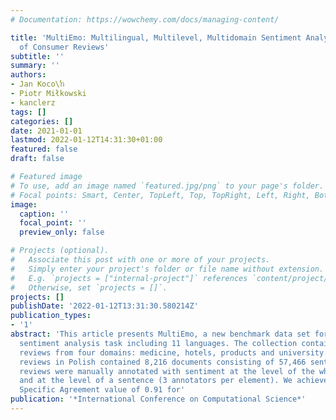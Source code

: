```yaml
---
# Documentation: https://wowchemy.com/docs/managing-content/

title: 'MultiEmo: Multilingual, Multilevel, Multidomain Sentiment Analysis Corpus
  of Consumer Reviews'
subtitle: ''
summary: ''
authors:
- Jan Koco\ŉ
- Piotr Miłkowski
- kanclerz
tags: []
categories: []
date: 2021-01-01
lastmod: 2022-01-12T14:31:30+01:00
featured: false
draft: false

# Featured image
# To use, add an image named `featured.jpg/png` to your page's folder.
# Focal points: Smart, Center, TopLeft, Top, TopRight, Left, Right, BottomLeft, Bottom, BottomRight.
image:
  caption: ''
  focal_point: ''
  preview_only: false

# Projects (optional).
#   Associate this post with one or more of your projects.
#   Simply enter your project's folder or file name without extension.
#   E.g. `projects = ["internal-project"]` references `content/project/deep-learning/index.md`.
#   Otherwise, set `projects = []`.
projects: []
publishDate: '2022-01-12T13:31:30.580214Z'
publication_types:
- '1'
abstract: 'This article presents MultiEmo, a new benchmark data set for the multilingual
  sentiment analysis task including 11 languages. The collection contains consumer
  reviews from four domains: medicine, hotels, products and university. The original
  reviews in Polish contained 8,216 documents consisting of 57,466 sentences. The
  reviews were manually annotated with sentiment at the level of the whole document
  and at the level of a sentence (3 annotators per element). We achieved a high Positive
  Specific Agreement value of 0.91 for'
publication: '*International Conference on Computational Science*'
---
```

